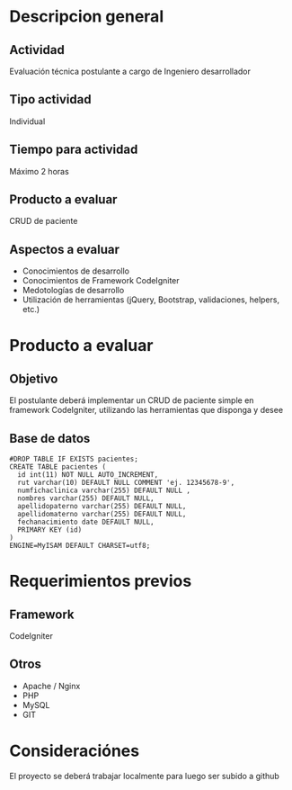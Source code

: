 # Descripcion general
## Actividad
Evaluación técnica postulante a cargo de Ingeniero desarrollador

## Tipo actividad
Individual

## Tiempo para actividad
Máximo 2 horas

## Producto a evaluar
CRUD de paciente

## Aspectos a evaluar
- Conocimientos de desarrollo
- Conocimientos de Framework CodeIgniter
- Medotologías de desarrollo
- Utilización de herramientas (jQuery, Bootstrap, validaciones, helpers, etc.)

# Producto a evaluar
## Objetivo
El postulante deberá implementar un CRUD de paciente simple en framework CodeIgniter, utilizando las herramientas que disponga y desee

## Base de datos
```
#DROP TABLE IF EXISTS pacientes;
CREATE TABLE pacientes (
  id int(11) NOT NULL AUTO_INCREMENT,
  rut varchar(10) DEFAULT NULL COMMENT 'ej. 12345678-9',
  numfichaclinica varchar(255) DEFAULT NULL ,
  nombres varchar(255) DEFAULT NULL,
  apellidopaterno varchar(255) DEFAULT NULL,
  apellidomaterno varchar(255) DEFAULT NULL,
  fechanacimiento date DEFAULT NULL,
  PRIMARY KEY (id)
) 
ENGINE=MyISAM DEFAULT CHARSET=utf8;
```

# Requerimientos previos
## Framework
CodeIgniter

## Otros
- Apache / Nginx
- PHP
- MySQL
- GIT

# Consideraciónes
El proyecto se deberá trabajar localmente para luego ser subido a github
